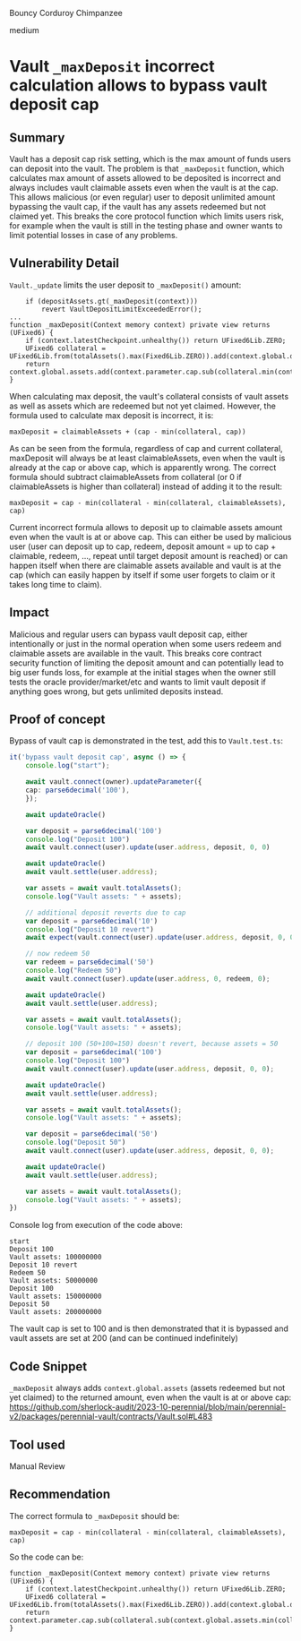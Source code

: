 Bouncy Corduroy Chimpanzee

medium

# Vault `_maxDeposit` incorrect calculation allows to bypass vault deposit cap

## Summary

Vault has a deposit cap risk setting, which is the max amount of funds users can deposit into the vault. The problem is that `_maxDeposit` function, which calculates max amount of assets allowed to be deposited is incorrect and always includes vault claimable assets even when the vault is at the cap. This allows malicious (or even regular) user to deposit unlimited amount bypassing the vault cap, if the vault has any assets redeemed but not claimed yet. This breaks the core protocol function which limits users risk, for example when the vault is still in the testing phase and owner wants to limit potential losses in case of any problems.

## Vulnerability Detail

`Vault._update` limits the user deposit to `_maxDeposit()` amount:
```solidity
    if (depositAssets.gt(_maxDeposit(context)))
        revert VaultDepositLimitExceededError();
...
function _maxDeposit(Context memory context) private view returns (UFixed6) {
    if (context.latestCheckpoint.unhealthy()) return UFixed6Lib.ZERO;
    UFixed6 collateral = UFixed6Lib.from(totalAssets().max(Fixed6Lib.ZERO)).add(context.global.deposit);
    return context.global.assets.add(context.parameter.cap.sub(collateral.min(context.parameter.cap)));
}
```

When calculating max deposit, the vault's collateral consists of vault assets as well as assets which are redeemed but not yet claimed. However, the formula used to calculate max deposit is incorrect, it is:

`maxDeposit = claimableAssets + (cap - min(collateral, cap))`

As can be seen from the formula, regardless of cap and current collateral, maxDeposit will always be at least claimableAssets, even when the vault is already at the cap or above cap, which is apparently wrong. The correct formula should subtract claimableAssets from collateral (or 0 if claimableAssets is higher than collateral) instead of adding it to the result:

`maxDeposit = cap - min(collateral - min(collateral, claimableAssets), cap)`

Current incorrect formula allows to deposit up to claimable assets amount even when the vault is at or above cap. This can either be used by malicious user (user can deposit up to cap, redeem, deposit amount = up to cap + claimable, redeem, ..., repeat until target deposit amount is reached) or can happen itself when there are claimable assets available and vault is at the cap (which can easily happen by itself if some user forgets to claim or it takes long time to claim).

## Impact

Malicious and regular users can bypass vault deposit cap, either intentionally or just in the normal operation when some users redeem and claimable assets are available in the vault. This breaks core contract security function of limiting the deposit amount and can potentially lead to big user funds loss, for example at the initial stages when the owner still tests the oracle provider/market/etc and wants to limit vault deposit if anything goes wrong, but gets unlimited deposits instead.

## Proof of concept

Bypass of vault cap is demonstrated in the test, add this to `Vault.test.ts`:
```ts
it('bypass vault deposit cap', async () => {
    console.log("start");

    await vault.connect(owner).updateParameter({
    cap: parse6decimal('100'),
    });

    await updateOracle()

    var deposit = parse6decimal('100')
    console.log("Deposit 100")
    await vault.connect(user).update(user.address, deposit, 0, 0)

    await updateOracle()
    await vault.settle(user.address);

    var assets = await vault.totalAssets();
    console.log("Vault assets: " + assets);

    // additional deposit reverts due to cap
    var deposit = parse6decimal('10')
    console.log("Deposit 10 revert")
    await expect(vault.connect(user).update(user.address, deposit, 0, 0)).to.be.reverted;

    // now redeem 50
    var redeem = parse6decimal('50')
    console.log("Redeem 50")
    await vault.connect(user).update(user.address, 0, redeem, 0);

    await updateOracle()
    await vault.settle(user.address);

    var assets = await vault.totalAssets();
    console.log("Vault assets: " + assets);

    // deposit 100 (50+100=150) doesn't revert, because assets = 50
    var deposit = parse6decimal('100')
    console.log("Deposit 100")
    await vault.connect(user).update(user.address, deposit, 0, 0);

    await updateOracle()
    await vault.settle(user.address);

    var assets = await vault.totalAssets();
    console.log("Vault assets: " + assets);

    var deposit = parse6decimal('50')
    console.log("Deposit 50")
    await vault.connect(user).update(user.address, deposit, 0, 0);

    await updateOracle()
    await vault.settle(user.address);

    var assets = await vault.totalAssets();
    console.log("Vault assets: " + assets);
})
```

Console log from execution of the code above:
```solidity
start
Deposit 100
Vault assets: 100000000
Deposit 10 revert
Redeem 50
Vault assets: 50000000
Deposit 100
Vault assets: 150000000
Deposit 50
Vault assets: 200000000
```

The vault cap is set to 100 and is then demonstrated that it is bypassed and vault assets are set at 200 (and can be continued indefinitely)

## Code Snippet

`_maxDeposit` always adds `context.global.assets` (assets redeemed but not yet claimed) to the returned amount, even when the vault is at or above cap:
https://github.com/sherlock-audit/2023-10-perennial/blob/main/perennial-v2/packages/perennial-vault/contracts/Vault.sol#L483

## Tool used

Manual Review

## Recommendation

The correct formula to `_maxDeposit` should be:

`maxDeposit = cap - min(collateral - min(collateral, claimableAssets), cap)`

So the code can be:
```solidity
function _maxDeposit(Context memory context) private view returns (UFixed6) {
    if (context.latestCheckpoint.unhealthy()) return UFixed6Lib.ZERO;
    UFixed6 collateral = UFixed6Lib.from(totalAssets().max(Fixed6Lib.ZERO)).add(context.global.deposit);
    return context.parameter.cap.sub(collateral.sub(context.global.assets.min(collateral)).min(context.parameter.cap));
}
```